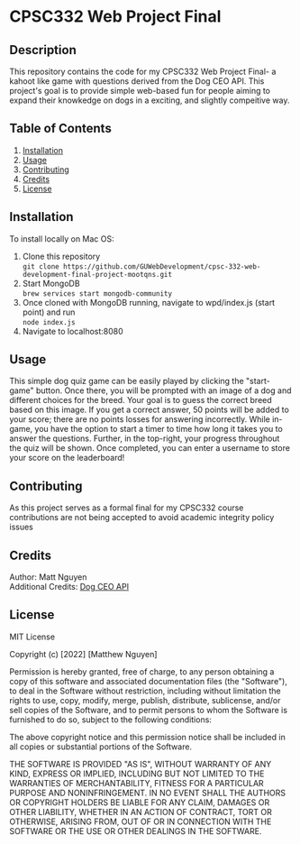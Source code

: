 # CPSC332 Web Project Final

## Description
This repository contains the code for my CPSC332 Web Project Final- a kahoot like game with questions derived from the Dog CEO API. This project's goal is to provide simple web-based fun for people aiming to expand their knowkedge on dogs in a exciting, and slightly compeitive way. 

## Table of Contents
1. [Installation](#installation)
2. [Usage](#usage)
3. [Contributing](#contributing)
4. [Credits](#credits)
5. [License](#license)

## Installation
To install locally on Mac OS: 
1. Clone this repository  
`git clone https://github.com/GUWebDevelopment/cpsc-332-web-development-final-project-mootqns.git`
2. Start MongoDB  
`brew services start mongodb-community`   
3. Once cloned with MongoDB running, navigate to wpd/index.js (start point) and run  
`node index.js`
4. Navigate to localhost:8080

## Usage
This simple dog quiz game can be easily played by clicking the "start-game" button. Once there, you will be prompted with an
image of a dog and different choices for the breed. Your goal is to guess the correct breed based on this image. If you get a 
correct answer, 50 points will be added to your score; there are no points losses for answering incorrectly. While in-game, you have 
the option to start a timer to time how long it takes you to answer the questions. Further, in the top-right, your progress 
throughout the quiz will be shown. Once completed, you can enter a username to store your score on the leaderboard! 

## Contributing
As this project serves as a formal final for my CPSC332 course contributions are not being accepted to avoid academic integrity policy issues

## Credits
Author: Matt Nguyen  
Additional Credits: [Dog CEO API](https://dog.ceo/dog-api/)

## License 
MIT License  

Copyright (c) [2022] [Matthew Nguyen]  

Permission is hereby granted, free of charge, to any person obtaining a copy
of this software and associated documentation files (the "Software"), to deal
in the Software without restriction, including without limitation the rights
to use, copy, modify, merge, publish, distribute, sublicense, and/or sell
copies of the Software, and to permit persons to whom the Software is
furnished to do so, subject to the following conditions:  

The above copyright notice and this permission notice shall be included in all
copies or substantial portions of the Software.  

THE SOFTWARE IS PROVIDED "AS IS", WITHOUT WARRANTY OF ANY KIND, EXPRESS OR
IMPLIED, INCLUDING BUT NOT LIMITED TO THE WARRANTIES OF MERCHANTABILITY,
FITNESS FOR A PARTICULAR PURPOSE AND NONINFRINGEMENT. IN NO EVENT SHALL THE
AUTHORS OR COPYRIGHT HOLDERS BE LIABLE FOR ANY CLAIM, DAMAGES OR OTHER
LIABILITY, WHETHER IN AN ACTION OF CONTRACT, TORT OR OTHERWISE, ARISING FROM,
OUT OF OR IN CONNECTION WITH THE SOFTWARE OR THE USE OR OTHER DEALINGS IN THE
SOFTWARE.  